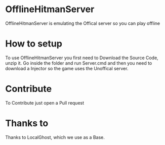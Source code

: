 # OfflineHitmanServer
OfflineHitmanServer is emulating the Offical server so you can play offline

# How to setup
To use OfflineHitmanServer you first need to Download the Source Code, unzip it. Go inside the folder and run Server.cmd
and then you need to download a Injector so the game uses the Unoffical server.

# Contribute
To Contribute just open a Pull request

# Thanks to
Thanks to LocalGhost, which we use as a Base.
